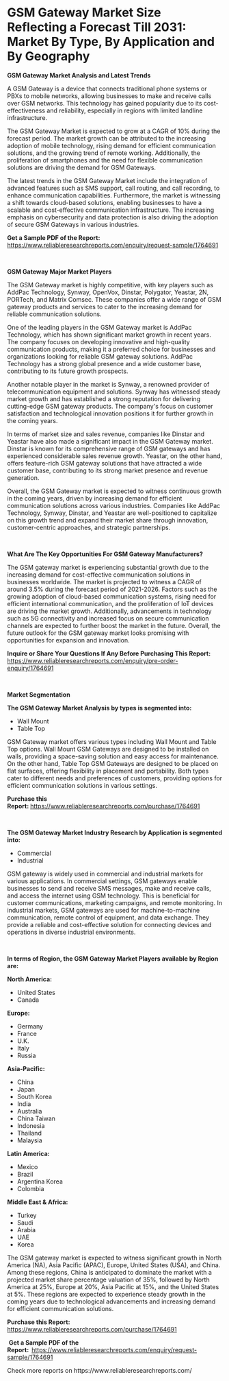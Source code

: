 <p><h1>GSM Gateway Market Size Reflecting a Forecast Till 2031: Market By Type, By Application and By Geography</h1></p><p><strong>GSM Gateway Market Analysis and Latest Trends</strong></p>
<p><p>A GSM Gateway is a device that connects traditional phone systems or PBXs to mobile networks, allowing businesses to make and receive calls over GSM networks. This technology has gained popularity due to its cost-effectiveness and reliability, especially in regions with limited landline infrastructure.</p><p>The GSM Gateway Market is expected to grow at a CAGR of 10% during the forecast period. The market growth can be attributed to the increasing adoption of mobile technology, rising demand for efficient communication solutions, and the growing trend of remote working. Additionally, the proliferation of smartphones and the need for flexible communication solutions are driving the demand for GSM Gateways.</p><p>The latest trends in the GSM Gateway Market include the integration of advanced features such as SMS support, call routing, and call recording, to enhance communication capabilities. Furthermore, the market is witnessing a shift towards cloud-based solutions, enabling businesses to have a scalable and cost-effective communication infrastructure. The increasing emphasis on cybersecurity and data protection is also driving the adoption of secure GSM Gateways in various industries.</p></p>
<p><strong>Get a Sample PDF of the Report:&nbsp;</strong> <a href="https://www.reliableresearchreports.com/enquiry/request-sample/1764691">https://www.reliableresearchreports.com/enquiry/request-sample/1764691</a></p>
<p>&nbsp;</p>
<p><strong>GSM Gateway Major Market Players</strong></p>
<p><p>The GSM Gateway market is highly competitive, with key players such as AddPac Technology, Synway, OpenVox, Dinstar, Polygator, Yeastar, 2N, PORTech, and Matrix Comsec. These companies offer a wide range of GSM gateway products and services to cater to the increasing demand for reliable communication solutions.</p><p>One of the leading players in the GSM Gateway market is AddPac Technology, which has shown significant market growth in recent years. The company focuses on developing innovative and high-quality communication products, making it a preferred choice for businesses and organizations looking for reliable GSM gateway solutions. AddPac Technology has a strong global presence and a wide customer base, contributing to its future growth prospects.</p><p>Another notable player in the market is Synway, a renowned provider of telecommunication equipment and solutions. Synway has witnessed steady market growth and has established a strong reputation for delivering cutting-edge GSM gateway products. The company's focus on customer satisfaction and technological innovation positions it for further growth in the coming years.</p><p>In terms of market size and sales revenue, companies like Dinstar and Yeastar have also made a significant impact in the GSM Gateway market. Dinstar is known for its comprehensive range of GSM gateways and has experienced considerable sales revenue growth. Yeastar, on the other hand, offers feature-rich GSM gateway solutions that have attracted a wide customer base, contributing to its strong market presence and revenue generation.</p><p>Overall, the GSM Gateway market is expected to witness continuous growth in the coming years, driven by increasing demand for efficient communication solutions across various industries. Companies like AddPac Technology, Synway, Dinstar, and Yeastar are well-positioned to capitalize on this growth trend and expand their market share through innovation, customer-centric approaches, and strategic partnerships.</p></p>
<p>&nbsp;</p>
<p><strong>What Are The Key Opportunities For GSM Gateway Manufacturers?</strong></p>
<p><p>The GSM gateway market is experiencing substantial growth due to the increasing demand for cost-effective communication solutions in businesses worldwide. The market is projected to witness a CAGR of around 3.5% during the forecast period of 2021-2026. Factors such as the growing adoption of cloud-based communication systems, rising need for efficient international communication, and the proliferation of IoT devices are driving the market growth. Additionally, advancements in technology such as 5G connectivity and increased focus on secure communication channels are expected to further boost the market in the future. Overall, the future outlook for the GSM gateway market looks promising with opportunities for expansion and innovation.</p></p>
<p><strong>Inquire or Share Your Questions If Any Before Purchasing This Report:</strong> <a href="https://www.reliableresearchreports.com/enquiry/pre-order-enquiry/1764691">https://www.reliableresearchreports.com/enquiry/pre-order-enquiry/1764691</a></p>
<p>&nbsp;</p>
<p><strong>Market Segmentation</strong></p>
<p><strong>The GSM Gateway Market Analysis by types is segmented into:</strong></p>
<p><ul><li>Wall Mount</li><li>Table Top</li></ul></p>
<p><p>GSM Gateway market offers various types including Wall Mount and Table Top options. Wall Mount GSM Gateways are designed to be installed on walls, providing a space-saving solution and easy access for maintenance. On the other hand, Table Top GSM Gateways are designed to be placed on flat surfaces, offering flexibility in placement and portability. Both types cater to different needs and preferences of customers, providing options for efficient communication solutions in various settings.</p></p>
<p><strong>Purchase this Report:&nbsp;</strong><a href="https://www.reliableresearchreports.com/purchase/1764691">https://www.reliableresearchreports.com/purchase/1764691</a></p>
<p>&nbsp;</p>
<p><strong>The GSM Gateway Market Industry Research by Application is segmented into:</strong></p>
<p><ul><li>Commercial</li><li>Industrial</li></ul></p>
<p><p>GSM gateway is widely used in commercial and industrial markets for various applications. In commercial settings, GSM gateways enable businesses to send and receive SMS messages, make and receive calls, and access the internet using GSM technology. This is beneficial for customer communications, marketing campaigns, and remote monitoring. In industrial markets, GSM gateways are used for machine-to-machine communication, remote control of equipment, and data exchange. They provide a reliable and cost-effective solution for connecting devices and operations in diverse industrial environments.</p></p>
<p>&nbsp;</p>
<p><strong>In terms of Region, the GSM Gateway Market Players available by Region are:</strong></p>
<p>
    <p> <strong> North America: </strong>
        <ul>
            <li>United States</li>
            <li>Canada</li>
        </ul>
        </p> 
    <p> <strong> Europe: </strong>
        <ul>
            <li>Germany</li>
            <li>France</li>
            <li>U.K.</li>
            <li>Italy</li>
            <li>Russia</li>
        </ul>
        </p> 
    <p> <strong> Asia-Pacific: </strong>
        <ul>
            <li>China</li>
            <li>Japan</li>
            <li>South Korea</li>
            <li>India</li>
            <li>Australia</li>
            <li>China Taiwan</li>
            <li>Indonesia</li>
            <li>Thailand</li>
            <li>Malaysia</li>
        </ul>
        </p> 
    <p> <strong> Latin America: </strong>
        <ul>
            <li>Mexico</li>
            <li>Brazil</li>
            <li>Argentina Korea</li>
            <li>Colombia</li>
        </ul>
        </p> 
    <p> <strong> Middle East & Africa: </strong>
        <ul>
            <li>Turkey</li>
            <li>Saudi</li>
            <li>Arabia</li>
            <li>UAE</li>
            <li>Korea</li>
        </ul>
    </p>
    </p>
<p><p>The GSM gateway market is expected to witness significant growth in North America (NA), Asia Pacific (APAC), Europe, United States (USA), and China. Among these regions, China is anticipated to dominate the market with a projected market share percentage valuation of 35%, followed by North America at 25%, Europe at 20%, Asia Pacific at 15%, and the United States at 5%. These regions are expected to experience steady growth in the coming years due to technological advancements and increasing demand for efficient communication solutions.</p></p>
<p><strong>Purchase this Report: </strong><a href="https://www.reliableresearchreports.com/purchase/1764691">https://www.reliableresearchreports.com/purchase/1764691</a></p>
<p>&nbsp;<strong>Get a Sample PDF of the Report:&nbsp;&nbsp;</strong><a href="https://www.reliableresearchreports.com/enquiry/request-sample/1764691">https://www.reliableresearchreports.com/enquiry/request-sample/1764691</a></p>
<p><strong></strong></p>
<p>Check more reports on https://www.reliableresearchreports.com/</p>